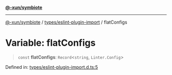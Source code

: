 [**@-xun/symbiote**](../../../README.md)

***

[@-xun/symbiote](../../../README.md) / [types/eslint-plugin-import](../README.md) / flatConfigs

# Variable: flatConfigs

> `const` **flatConfigs**: `Record`\<`string`, `Linter.Config`\>

Defined in: [types/eslint-plugin-import.d.ts:5](https://github.com/Xunnamius/symbiote/blob/5ab38d0bb0a593488721fdd41b6c1fcc4618d081/types/eslint-plugin-import.d.ts#L5)
